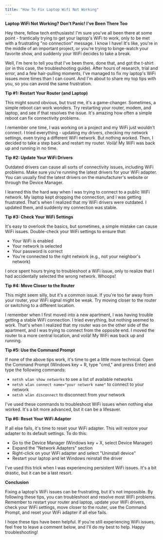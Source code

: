 ```yaml
---
title: "How To Fix Laptop Wifi Not Working"
---
```


**Laptop WiFi Not Working? Don't Panic! I've Been There Too**

Hey there, fellow tech enthusiasts! I'm sure you've all been there at some point - frantically trying to get your laptop's WiFi to work, only to be met with a frustrating "no connection" message. I know I have! It's like, you're in the middle of an important project, or you're trying to binge-watch your favorite show, and suddenly your WiFi decides to take a break.

Well, I'm here to tell you that I've been there, done that, and got the t-shirt (or in this case, the troubleshooting guide). After hours of research, trial and error, and a few hair-pulling moments, I've managed to fix my laptop's WiFi issues more times than I can count. And I'm about to share my top tips with you, so you can avoid the same frustration.

**Tip #1: Restart Your Router (and Laptop)**

This might sound obvious, but trust me, it's a game-changer. Sometimes, a simple reboot can work wonders. Try restarting your router, modem, and laptop, and see if that resolves the issue. It's amazing how often a simple reboot can fix connectivity problems.

I remember one time, I was working on a project and my WiFi just wouldn't connect. I tried everything - updating my drivers, checking my network settings, even trying a different WiFi network. But nothing worked. Then, I decided to take a step back and restart my router. Voilà! My WiFi was back up and running in no time.

**Tip #2: Update Your WiFi Drivers**

Outdated drivers can cause all sorts of connectivity issues, including WiFi problems. Make sure you're running the latest drivers for your WiFi adapter. You can usually find the latest drivers on the manufacturer's website or through the Device Manager.

I learned this the hard way when I was trying to connect to a public WiFi network. My laptop kept dropping the connection, and I was getting frustrated. That's when I realized that my WiFi drivers were outdated. I updated them, and suddenly my connection was stable.

**Tip #3: Check Your WiFi Settings**

It's easy to overlook the basics, but sometimes, a simple mistake can cause WiFi issues. Double-check your WiFi settings to ensure that:

* Your WiFi is enabled
* Your network is selected
* Your password is correct
* You're connected to the right network (e.g., not your neighbor's network)

I once spent hours trying to troubleshoot a WiFi issue, only to realize that I had accidentally selected the wrong network. Whoops!

**Tip #4: Move Closer to the Router**

This might seem silly, but it's a common issue. If you're too far away from your router, your WiFi signal might be weak. Try moving closer to the router or switching to a different location.

I remember when I first moved into a new apartment, I was having trouble getting a stable WiFi connection. I tried everything, but nothing seemed to work. That's when I realized that my router was on the other side of the apartment, and I was trying to connect from the opposite end. I moved the router to a more central location, and voilà! My WiFi was back up and running.

**Tip #5: Use the Command Prompt**

If none of the above tips work, it's time to get a little more technical. Open the Command Prompt (Windows key + R, type "cmd," and press Enter) and type the following commands:

* `netsh wlan show networks` to see a list of available networks
* `netsh wlan connect name="your network name"` to connect to your network
* `netsh wlan disconnect` to disconnect from your network

I've used these commands to troubleshoot WiFi issues when nothing else worked. It's a bit more advanced, but it can be a lifesaver.

**Tip #6: Reset Your WiFi Adapter**

If all else fails, it's time to reset your WiFi adapter. This will restore your adapter to its default settings. To do this:

* Go to the Device Manager (Windows key + X, select Device Manager)
* Expand the "Network Adapters" section
* Right-click on your WiFi adapter and select "Uninstall device"
* Restart your laptop and let Windows reinstall the driver

I've used this trick when I was experiencing persistent WiFi issues. It's a bit drastic, but it can be a last resort.

**Conclusion**

Fixing a laptop's WiFi issues can be frustrating, but it's not impossible. By following these tips, you can troubleshoot and resolve most WiFi problems. Remember to restart your router and laptop, update your WiFi drivers, check your WiFi settings, move closer to the router, use the Command Prompt, and reset your WiFi adapter if all else fails.

I hope these tips have been helpful. If you're still experiencing WiFi issues, feel free to leave a comment below, and I'll do my best to help. Happy troubleshooting!
